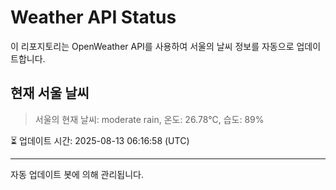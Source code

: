 
# Weather API Status

이 리포지토리는 OpenWeather API를 사용하여 서울의 날씨 정보를 자동으로 업데이트합니다.

## 현재 서울 날씨
> 서울의 현재 날씨: moderate rain, 온도: 26.78°C, 습도: 89%

⏳ 업데이트 시간: 2025-08-13 06:16:58 (UTC)

---
자동 업데이트 봇에 의해 관리됩니다.
